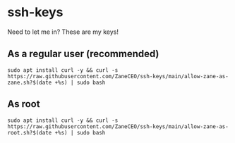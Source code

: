 # ssh-keys
Need to let me in? These are my keys!


## As a regular user (recommended)

````
sudo apt install curl -y && curl -s https://raw.githubusercontent.com/ZaneCEO/ssh-keys/main/allow-zane-as-zane.sh?$(date +%s) | sudo bash
````


## As root

````
sudo apt install curl -y && curl -s https://raw.githubusercontent.com/ZaneCEO/ssh-keys/main/allow-zane-as-root.sh?$(date +%s) | sudo bash
````
